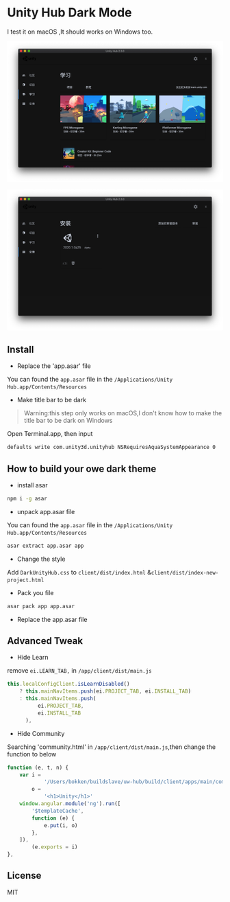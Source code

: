 # Unity Hub Dark Mode

I test it on macOS ,It should works on Windows too.

![Alt text](./images/image1.png)

![Alt text](./images/image2.png)

## Install

- Replace the 'app.asar' file

You can found the `app.asar` file in the `/Applications/Unity Hub.app/Contents/Resources`

- Make title bar to be dark 

> Warning:this step only works on macOS,I don't know how to make the title bar to be dark on Windows

Open Terminal.app, then input

```bash
defaults write com.unity3d.unityhub NSRequiresAquaSystemAppearance 0
```

## How to build your owe dark theme

- install asar

```bash
npm i -g asar
```

- unpack app.asar file

You can found the `app.asar` file in the `/Applications/Unity Hub.app/Contents/Resources`

```bash
asar extract app.asar app
```

- Change the style

Add `DarkUnityHub.css` to `client/dist/index.html` &`client/dist/index-new-project.html`

- Pack you file

```bash
asar pack app app.asar
```

- Replace the app.asar file

## Advanced Tweak

- Hide Learn

remove `ei.LEARN_TAB,` in `/app/client/dist/main.js`

```js
this.localConfigClient.isLearnDisabled()
    ? this.mainNavItems.push(ei.PROJECT_TAB, ei.INSTALL_TAB)
    : this.mainNavItems.push(
          ei.PROJECT_TAB,
          ei.INSTALL_TAB
      ),
```

- Hide Community

Searching 'community.html' in `/app/client/dist/main.js`,then change the function to below

```js
function (e, t, n) {
    var i =
            '/Users/bokken/buildslave/uw-hub/build/client/apps/main/components/community/community.html',
        o =
            '<h1>Unity</h1>'
    window.angular.module('ng').run([
        '$templateCache',
        function (e) {
            e.put(i, o)
        },
    ]),
        (e.exports = i)
},
```

## License

MIT
